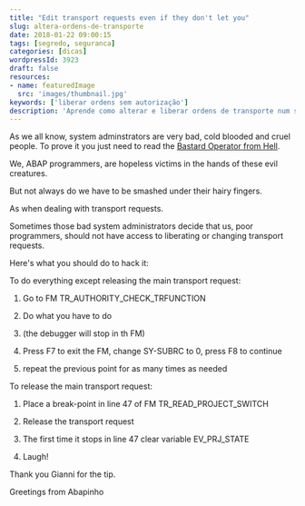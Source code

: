 ```yaml
---
title: "Edit transport requests even if they don't let you"
slug: altera-ordens-de-transporte
date: 2018-01-22 09:00:15
tags: [segredo, seguranca]
categories: [dicas]
wordpressId: 3923
draft: false
resources:
- name: featuredImage
  src: 'images/thumbnail.jpg'
keywords: ['liberar ordens sem autorização']
description: 'Aprende como alterar e liberar ordens de transporte num sistema de desenvolvimento mesmo que não tenhas permissõse para o fazer.'
---
```

As we all know, system adminstrators are very bad, cold blooded and cruel people. To prove it you just need to read the [Bastard Operator from Hell][1].

We, ABAP programmers, are hopeless victims in the hands of these evil creatures.

But not always do we have to be smashed under their hairy fingers.

<!--more-->

As when dealing with transport requests.

Sometimes those bad system administrators decide that us, poor programmers, should not have access to liberating or changing transport requests.

Here's what you should do to hack it:

To do everything except releasing the main transport request:

  1. Go to FM TR_AUTHORITY_CHECK_TRFUNCTION

  2. Do what you have to do

  3. (the debugger will stop in th FM)

  4. Press F7 to exit the FM, change SY-SUBRC to 0, press F8 to continue

  5. repeat the previous point for as many times as needed

To release the main transport request:

  1. Place a break-point in line 47 of FM TR_READ_PROJECT_SWITCH

  2. Release the transport request

  3. The first time it stops in line 47 clear variable EV_PRJ_STATE

  4. Laugh!

Thank you Gianni for the tip.

Greetings from Abapinho

   [1]: http://bofharchive.com/
